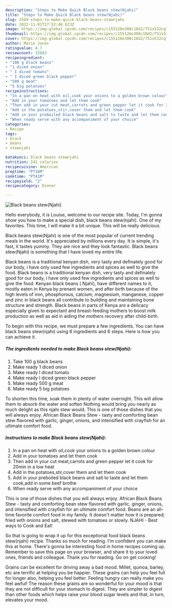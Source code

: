 ```yaml
---
description: "Steps to Make Quick Black beans stew(Njahi)"
title: "Steps to Make Quick Black beans stew(Njahi)"
slug: 2569-steps-to-make-quick-black-beans-stewnjahi
date: 2022-11-01T17:52:40.623Z
image: https://img-global.cpcdn.com/recipes/c155126e308c18d2/751x532cq70/black-beans-stewnjahi-recipe-main-photo.jpg
thumbnail: https://img-global.cpcdn.com/recipes/c155126e308c18d2/751x532cq70/black-beans-stewnjahi-recipe-main-photo.jpg
cover: https://img-global.cpcdn.com/recipes/c155126e308c18d2/751x532cq70/black-beans-stewnjahi-recipe-main-photo.jpg
author: Marie Jones
ratingvalue: 4.7
reviewcount: 32683
recipeingredient:
- "100 g black beans"
- "1 diced onion"
- " I diced tomato"
- " I diced green black pepper"
- "500 g meat"
- "5 big potatoes"
recipeinstructions:
- "In a pan on heat with oil,cook your onions to a golden brown colour"
- "Add in your tomatoes and let them cook"
- "Then add in your cut meat,carrots and green pepper let it cook for 20min in a low heat"
- "Add in the potatoes,stir,cover them and let them cook"
- "Add in your preboiled black beans and salt to taste and let them cook,add in some beef brothe"
- "When ready serve with any accompaniment of your choice"
categories:
- Recipe
tags:
- black
- beans
- stewnjahi

katakunci: black beans stewnjahi 
nutrition: 242 calories
recipecuisine: American
preptime: "PT16M"
cooktime: "PT41M"
recipeyield: "2"
recipecategory: Dinner

---
```



![Black beans stew(Njahi)](https://img-global.cpcdn.com/recipes/c155126e308c18d2/751x532cq70/black-beans-stewnjahi-recipe-main-photo.jpg)

Hello everybody, it is Louise, welcome to our recipe site. Today, I'm gonna show you how to make a special dish, black beans stew(njahi). One of my favorites. This time, I will make it a bit unique. This will be really delicious.

Black beans stew(Njahi) is one of the most popular of current trending meals in the world. It's appreciated by millions every day. It is simple, it's fast, it tastes yummy. They are nice and they look fantastic. Black beans stew(Njahi) is something that I have loved my entire life.

Black beans is a traditional kenyan dish, very tasty and definately good for our body, i have only used few ingredients and spices as well to give the food. Black beans is a traditional kenyan dish, very tasty and definately good for our body, i have only used few ingredients and spices as well to give the food. Kenyan black beans ( Njahi), have different names to it, mostly eaten in Kenya by prenant women, and after birth because of the high levels of iron, phosphorous, calcium, magnesium, manganese, copper and zinc in black beans all contribute to building and maintaining bone structure and strength. Black beans in parts of Kenya are a delicacy especially given to expectant and breast-feeding mothers to boost milk production as well as aid in aiding the mothers recovery after child-birth.


To begin with this recipe, we must prepare a few ingredients. You can have black beans stew(njahi) using 6 ingredients and 6 steps. Here is how you can achieve it.

<!--inarticleads1-->

##### The ingredients needed to make Black beans stew(Njahi):

1. Take 100 g black beans
1. Make ready 1 diced onion
1. Make ready  I diced tomato
1. Make ready  I diced green black pepper
1. Make ready 500 g meat
1. Make ready 5 big potatoes


To shorten this time, soak them in plenty of water overnight. This will allow them to absorb the water and soften Nothing would bring you nearly as much delight as this njahi stew would. This is one of those dishes that you will always enjoy. African Black Beans Stew - tasty and comforting bean stew flavored with garlic, ginger, onions, and intensified with crayfish for an ultimate comfort food. 

<!--inarticleads2-->

##### Instructions to make Black beans stew(Njahi):

1. In a pan on heat with oil,cook your onions to a golden brown colour
1. Add in your tomatoes and let them cook
1. Then add in your cut meat,carrots and green pepper let it cook for 20min in a low heat
1. Add in the potatoes,stir,cover them and let them cook
1. Add in your preboiled black beans and salt to taste and let them cook,add in some beef brothe
1. When ready serve with any accompaniment of your choice


This is one of those dishes that you will always enjoy. African Black Beans Stew - tasty and comforting bean stew flavored with garlic, ginger, onions, and intensified with crayfish for an ultimate comfort food. Beans are an all-time favorite comfort food in my family. It doesn&#39;t matter how it is prepared; fried with onions and salt, stewed with tomatoes or slowly. NJAHI - Best ways to Cook and Eat! 

So that is going to wrap it up for this exceptional food black beans stew(njahi) recipe. Thanks so much for reading. I'm confident you can make this at home. There's gonna be interesting food in home recipes coming up. Remember to save this page on your browser, and share it to your loved ones, friends and colleague. Thank you for reading. Go on get cooking!

Grains can be excellent for driving away a bad mood. Millet, quinoa, barley, etc are terrific at helping you be happier. These grains can help you feel full for longer also, helping you feel better. Feeling hungry can really make you feel awful! The reason these grains are so wonderful for your mood is that they are not difficult for your stomach to digest. They are simpler to digest than other foods which helps raise your blood sugar levels and that, in turn, elevates your mood.
